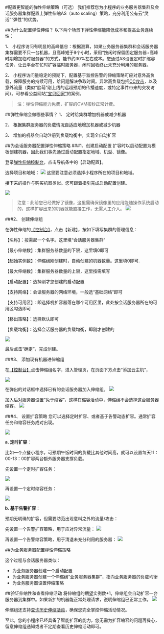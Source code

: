 #配置更智能的弹性伸缩策略（可选）
我们推荐您为小程序的业务服务器集群及会话服务器集群配置上弹性伸缩AS（auto scaling）策略，充分利用公有云“灵活”“弹性”的优势。

##为什么配置弹性伸缩？
以下两个场景下弹性伸缩能降低成本和提高业务连续性：

1、 小程序访问有明显的高峰低谷：根据测算，如果业务服务器集群和会话服务器集群需要不只一台机器，且高峰短于8个小时，采用“按闲时保留固定服务器+高峰时期增加临时服务器”的方式，能节约30%左右成本。您通过AS设置定时扩缩容任务，让云平台在忙时扩容临时服务器，闲时回收终止未充分利用的服务器。

2、 小程序访问量稳定的预期下，配置基于监控告警的伸缩策略可应对意外高负载，保障服务的持续可用，给问题解决争取时间。异常高负载包括[CC攻击](http://baike.baidu.com/link?url=aSNcL5Q_xzDxPvFYRU3qbS11NIQXD5vwvI5yxtJTVlL0xhjAaLntwmDHVW8buUlH4bbNJqMzCPp8b1N2LX-OnwAUR3MnE9GhH-F7fomUac3)，以及意外流量（类似“脸萌”刚上线的远超预期的传播速度，或特定事件带来的突发访问）。可参看公益网站[“宝贝回家”](http://tce.fsphere.cn/community/article/651089001483090830)的案例。

>注：弹性伸缩能力免费，扩容的CVM按秒正常计费。

##弹性伸缩会做哪些事情？
1、 定时给集群增加机器或减少机器

2、 根据集群服务器的负载情况自适应地增加机器或减少机器

3、 增加的机器会自动注册到负载均衡中，实现全自动扩容


##为会话服务器配置弹性伸缩策略
###1、创建启动配置
扩容时以启动配置为模板创建机器，因此我们事先通过启动配置指定地域、机型、镜像。


登录[弹性伸缩控制台](http://console.tce.fsphere.cn/autoscaling/config)，点击导航条中的【启动配置】。

选择项目和地域：
![](https://mc.qcloudimg.com/static/img/653ebf516d940a90fd79728e5d319cdc/image.png)
这里要注意必须选择小程序所在的项目和地域。

接下来的操作与购买机器类似。您可跟着指引完成启动配置创建。

![](https://mc.qcloudimg.com/static/img/4cecf25e8ad9caa67271159c67d0b770/image.png)


>注意：此前您已经做好了镜像，这里需确保镜像里的应用能随操作系统启动的，这样扩容出来的机器就能直接工作，无需人工介入。
![](https://camo.githubusercontent.com/c58d92b133f44b3d70a0936cf4d6f087e7e0d3ee/68747470733a2f2f6d632e71636c6f7564696d672e636f6d2f7374617469632f696d672f33663363343433316137353637656261323565383633356537383865353962612f392e706e67)



###2、 创建伸缩组

在弹性伸缩的[【控制台】](http://console.tce.fsphere.cn/autoscaling)，点击【新建】，按如下填写集群的管理信息：

【名称】：按需起一个名字。这里填“会话服务器集群”

【最小伸缩数】：集群服务器数量的下限，这里填0即可

【起始实例数】：伸缩组刚创建时，自动创建的机器数量。这里填0即可.

【最大伸缩数】：集群服务器数量的上限，这里按需填写

【启动配置】：选择刚才您创建的启动配置

【支持网络】：会话服务器的网络环境，一般选“基础网络”即可

【支持可用区】：即选择机扩容器落在哪个可用区里，此处按会话服务器所在的可用区勾选即可

【移出策略】：选择默认即可

【负载均衡】：选择会话服务器的负载均衡，即刚才创建的

![](https://mc.qcloudimg.com/static/img/f665314e51db863d3f57cd75534f69f6/932.jpg)

最后点击“确定”，完成创建。

###3、 添加现有机器进伸缩组

在[【控制台】](http://console.tce.fsphere.cn/autoscaling)点击伸缩组名字，进入管理页，在页面下方点击“添加云主机”，

![](https://mc.qcloudimg.com/static/img/8ed547b6d545cff5b6e22cd71a75402c/08.jpg)

在弹出的对话框中选择已有的会话服务器加入伸缩组。
![](https://mc.qcloudimg.com/static/img/5c91d826a3aab5bbb478a1c0524302e8/08113043.jpg)

加入后对服务器设置“免于缩容”，这样在缩容活动中，伸缩组不会选择这台服务器缩容。
![](https://mc.qcloudimg.com/static/img/62319473a1a05e98d51c64c22ca24424/0308113553.jpg)

###4、 设置扩容策略
您可以选择定时扩容、或者基于告警动态扩容。通常扩容任务和缩容任务成对出现。

![](https://mc.qcloudimg.com/static/img/41763806c8d05ae89128b5a87e772974/08121006.jpg)

**a. 定时扩容**：

比如一个点餐小程序，可预期午饭时间的负载比其他时间高，就可以设置每天11：00-13：00扩容两台额外服务器支撑负载。


先设置一个定时扩容任务：

![](https://mc.qcloudimg.com/static/img/d276c8d6924b4126a1532ddcefae8f0c/0170308120453.jpg)

再设置一个定时缩容任务：

![](https://mc.qcloudimg.com/static/img/ae7b0f21529d9f483a455e6148594926/20170308120822.jpg)

**b. 基于告警扩容**：

预期无明确的扩容，但需要防范出现意料之外的流量/攻击：

先设置一个告警扩容策略，用于应对异常流量：
![](https://mc.qcloudimg.com/static/img/d23dde14b8e12241d3315286682c2d8d/455.jpg)

再设置一个告警缩容策略，用于清退未充分利用的服务器：
![](https://mc.qcloudimg.com/static/img/92b7fccdfb2b863e4798574e0cb06bde/22630.jpg)


##为业务服务器配置弹性伸缩策略

这个过程与会话服务器类似：

- 为业务服务器创建一个启动配置
- 为业务服务器创建一个伸缩组“业务服务器集群”，指向业务服务器的负载均衡
- 为业务服务器设置伸缩策略

##验证伸缩性和查看伸缩活动
将伸缩组的期望实例数+1，伸缩组会自动扩容一台服务器到集群中。如果新扩的机器能正常处理请求，说明伸缩组已正常工作。
![](https://mc.qcloudimg.com/static/img/665e029c6abfa6a7ef3f9063c88df486/05.jpg)

伸缩组还支持[查询历史伸缩活动](http://tce.fsphere.cn/document/product/377/3804)，确保您完全掌控伸缩活动情况。

至此，您的小程序已经具备了智能扩容的能力。您无需为扩容缩容的问题再操心，留意伸缩组通知或者不定期查看历史伸缩活动即可。